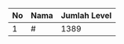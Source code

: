 | No | Nama            | Jumlah Level |
|----|-----------------|--------------|
| 1  | #    |    1389        |
